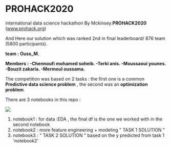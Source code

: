 # PROHACK2020
international data science hackathon By Mckinsey.**PROHACK2020** (www.prohack.org)

And Here our solution which was ranked 2nd in final leaderboard/ 876 team (5800 participants).

**team : Ouss_M.** 

**Members : 
-Chennoufi mohamed soheib.
-Terki anis.
-Moussaoui younes.
-Bouzit zakaria.
-Mermoul oussama.**

The competition was based on 2 tasks : the first one is a common **Predictive data science problem** , the second was an **optimization problem**.

There are 3 notebooks in this repo :

![](https://raw.githubusercontent.com/zackq88/prohack_datascience-hack/master/Capture2.PNG)

1. notebook1 : for data :EDA , the final df is the one we worked with in the second notebook
2. notebook2 : more feature engineering + modeling " TASK 1 SOLUTION "
3. notebook3 : " TASK 2 SOLUTION " based on the y predicted from task 1 'notebook2'
